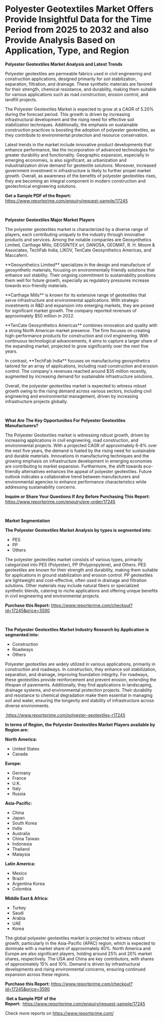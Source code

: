 <p><h1>Polyester Geotextiles Market Offers Provide Insightful Data for the Time Period from 2025 to 2032 and also Provide Analysis Based on Application, Type, and Region</h1></p><p><strong>Polyester Geotextiles Market Analysis and Latest Trends</strong></p>
<p><p>Polyester geotextiles are permeable fabrics used in civil engineering and construction applications, designed primarily for soil stabilization, separation, filtration, and drainage. These synthetic materials are favored for their strength, chemical resistance, and durability, making them suitable for various applications such as road construction, erosion control, and landfill projects.</p><p>The Polyester Geotextiles Market is expected to grow at a CAGR of 5.20% during the forecast period. This growth is driven by increasing infrastructural development and the rising need for effective soil stabilization techniques. Additionally, the emphasis on sustainable construction practices is boosting the adoption of polyester geotextiles, as they contribute to environmental protection and resource conservation.</p><p>Latest trends in the market include innovative product developments that enhance performance, like the incorporation of advanced technologies for greater durability and functionality. Geographic expansion, especially in emerging economies, is also significant, as urbanization and industrialization drive demand for geotextile solutions. Moreover, increased government investment in infrastructure is likely to further propel market growth. Overall, as awareness of the benefits of polyester geotextiles rises, they are becoming an integral component in modern construction and geotechnical engineering solutions.</p></p>
<p><strong>Get a Sample PDF of the Report:&nbsp;</strong> <a href="https://www.reportprime.com/enquiry/request-sample/17245?utm_campaign=3131&utm_medium=2&utm_source=Github&utm_content=ia&utm_term=18032025&utm_id=polyester-geotextiles">https://www.reportprime.com/enquiry/request-sample/17245</a></p>
<p>&nbsp;</p>
<p><strong>Polyester Geotextiles Major Market Players</strong></p>
<p><p>The polyester geotextiles market is characterized by a diverse range of players, each contributing uniquely to the industry through innovative products and services. Among the notable companies are Geosynthetics Limited, Carthage Mills, GEOSINTEX srl, DANOSA, GEOMAT, R. H. Moore & Associates, TechFab India, LIKOV, TenCate Geosynthetics Americas, and Maccaferri.</p><p>**Geosynthetics Limited** specializes in the design and manufacture of geosynthetic materials, focusing on environmentally friendly solutions that enhance soil stability. Their ongoing commitment to sustainability positions them well for future growth, especially as regulatory pressures increase towards eco-friendly materials.</p><p>**Carthage Mills** is known for its extensive range of geotextiles that serve infrastructure and environmental applications. With strategic investments in R&D and expansion into emerging markets, they are poised for significant market growth. The company reported revenues of approximately $50 million in 2022.</p><p>**TenCate Geosynthetics Americas** combines innovation and quality with a strong North American market presence. The firm focuses on creating high-performance products for construction and civil engineering. With continuous technological advancements, it aims to capture a larger share of the expanding market, projected to grow significantly over the next five years.</p><p>In contrast, **TechFab India** focuses on manufacturing geosynthetics tailored for an array of applications, including road construction and erosion control. The company's revenues reached around $35 million recently, augmented by increasing demand for sustainable infrastructure solutions.</p><p>Overall, the polyester geotextiles market is expected to witness robust growth owing to the rising demand across various sectors, including civil engineering and environmental management, driven by increasing infrastructure projects globally.</p></p>
<p>&nbsp;</p>
<p><strong>What Are The Key Opportunities For Polyester Geotextiles Manufacturers?</strong></p>
<p><p>The Polyester Geotextiles market is witnessing robust growth, driven by increasing applications in civil engineering, road construction, and environmental projects. With a projected CAGR of approximately 6-8% over the next five years, the demand is fueled by the rising need for sustainable and durable materials. Innovations in manufacturing techniques and the growing emphasis on infrastructure development in emerging economies are contributing to market expansion. Furthermore, the shift towards eco-friendly alternatives enhances the appeal of polyester geotextiles. Future outlook indicates a collaborative trend between manufacturers and environmental agencies to enhance performance characteristics while addressing sustainability concerns.</p></p>
<p><strong>Inquire or Share Your Questions If Any Before Purchasing This Report:</strong> <a href="https://www.reportprime.com/enquiry/pre-order/17245?utm_campaign=3131&utm_medium=2&utm_source=Github&utm_content=ia&utm_term=18032025&utm_id=polyester-geotextiles">https://www.reportprime.com/enquiry/pre-order/17245</a></p>
<p>&nbsp;</p>
<p><strong>Market Segmentation</strong></p>
<p><strong>The Polyester Geotextiles Market Analysis by types is segmented into:</strong></p>
<p><ul><li>PES</li><li>PP</li><li>Others</li></ul></p>
<p><p>The polyester geotextiles market consists of various types, primarily categorized into PES (Polyester), PP (Polypropylene), and Others. PES geotextiles are known for their strength and durability, making them suitable for applications in ground stabilization and erosion control. PP geotextiles are lightweight and cost-effective, often used in drainage and filtration solutions. Other materials may include natural fibers or specialized synthetic blends, catering to niche applications and offering unique benefits in civil engineering and environmental projects.</p></p>
<p><strong>Purchase this Report:&nbsp;</strong><a href="https://www.reportprime.com/checkout?id=17245&price=3590&utm_campaign=3131&utm_medium=2&utm_source=Github&utm_content=ia&utm_term=18032025&utm_id=polyester-geotextiles">https://www.reportprime.com/checkout?id=17245&price=3590</a></p>
<p>&nbsp;</p>
<p><strong>The Polyester Geotextiles Market Industry Research by Application is segmented into:</strong></p>
<p><ul><li>Construction</li><li>Roadways</li><li>Others</li></ul></p>
<p><p>Polyester geotextiles are widely utilized in various applications, primarily in construction and roadways. In construction, they enhance soil stabilization, separation, and drainage, improving foundation integrity. For roadways, these geotextiles provide reinforcement and prevent erosion, extending the lifespan of pavements. Additionally, they find applications in landscaping, drainage systems, and environmental protection projects. Their durability and resistance to chemical degradation make them essential in managing soil and water, ensuring the longevity and stability of infrastructure across diverse environments.</p></p>
<p><a href="https://www.reportprime.com/polyester-geotextiles-r17245?utm_campaign=3131&utm_medium=2&utm_source=Github&utm_content=ia&utm_term=18032025&utm_id=polyester-geotextiles">&nbsp;https://www.reportprime.com/polyester-geotextiles-r17245</a></p>
<p><strong>In terms of Region, the Polyester Geotextiles Market Players available by Region are:</strong></p>
<p>
    <p> <strong> North America: </strong>
        <ul>
            <li>United States</li>
            <li>Canada</li>
        </ul>
        </p> 
    <p> <strong> Europe: </strong>
        <ul>
            <li>Germany</li>
            <li>France</li>
            <li>U.K.</li>
            <li>Italy</li>
            <li>Russia</li>
        </ul>
        </p> 
    <p> <strong> Asia-Pacific: </strong>
        <ul>
            <li>China</li>
            <li>Japan</li>
            <li>South Korea</li>
            <li>India</li>
            <li>Australia</li>
            <li>China Taiwan</li>
            <li>Indonesia</li>
            <li>Thailand</li>
            <li>Malaysia</li>
        </ul>
        </p> 
    <p> <strong> Latin America: </strong>
        <ul>
            <li>Mexico</li>
            <li>Brazil</li>
            <li>Argentina Korea</li>
            <li>Colombia</li>
        </ul>
        </p> 
    <p> <strong> Middle East & Africa: </strong>
        <ul>
            <li>Turkey</li>
            <li>Saudi</li>
            <li>Arabia</li>
            <li>UAE</li>
            <li>Korea</li>
        </ul>
    </p>
    </p>
<p><p>The global polyester geotextiles market is projected to witness robust growth, particularly in the Asia-Pacific (APAC) region, which is expected to dominate with a market share of approximately 40%. North America and Europe are also significant players, holding around 25% and 20% market shares, respectively. The USA and China are key contributors, with shares of approximately 15% and 10%. Demand is driven by infrastructural developments and rising environmental concerns, ensuring continued expansion across these regions.</p></p>
<p><strong>Purchase this Report: </strong><a href="https://www.reportprime.com/checkout?id=17245&price=3590&utm_campaign=3131&utm_medium=2&utm_source=Github&utm_content=ia&utm_term=18032025&utm_id=polyester-geotextiles">https://www.reportprime.com/checkout?id=17245&price=3590</a></p>
<p>&nbsp;<strong>Get a Sample PDF of the Report:&nbsp;&nbsp;</strong><a href="https://www.reportprime.com/enquiry/request-sample/17245?utm_campaign=3131&utm_medium=2&utm_source=Github&utm_content=ia&utm_term=18032025&utm_id=polyester-geotextiles">https://www.reportprime.com/enquiry/request-sample/17245</a></p>
<p><strong></strong></p>
<p>Check more reports on <a href="https://www.reportprime.com/?utm_campaign=3131&utm_medium=2&utm_source=Github&utm_content=ia&utm_term=18032025&utm_id=polyester-geotextiles">https://www.reportprime.com/</a></p>